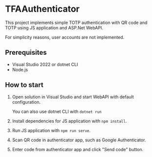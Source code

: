 # TFAAuthenticator

This project implements simple TOTP authentication with QR code and TOTP using JS application and ASP.Net WebAPI.

For simplicity reasons, user accounts are not implemented.

## Prerequisites

- Visual Studio 2022 or dotnet CLI
- Node.js

## How to start

1. Open solution in Visual Studio and start WebAPI with default configuration.

    You can also use dotnet CLI with `dotnet run`

2. Install dependencies for JS application with `npm install`.
3. Run JS application with `npm run serve`.
4. Scan QR code in authenticator app, such as Google Authenticator.
5. Enter code from authenticator app and click "Send code" button.
